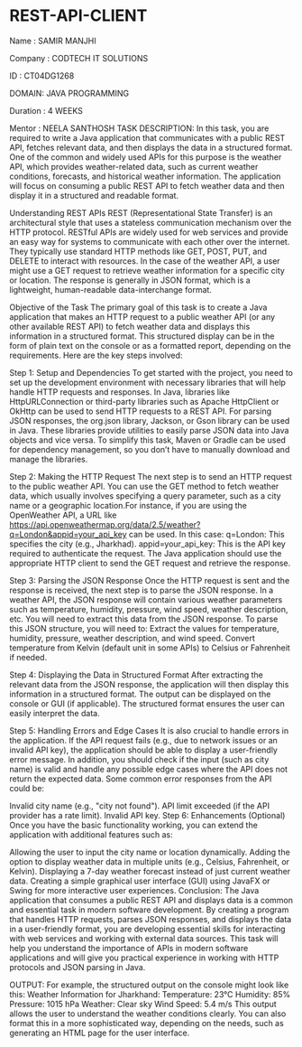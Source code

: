 # REST-API-CLIENT
Name : SAMIR MANJHI

Company : CODTECH IT SOLUTIONS

ID : CT04DG1268

DOMAIN: JAVA PROGRAMMING

Duration : 4 WEEKS

Mentor : NEELA SANTHOSH
TASK DESCRIPTION: In this task, you are required to write a Java application that communicates with a public REST API, fetches relevant data, and then displays the data in a structured format. One of the common and widely used APIs for this purpose is the weather API, which provides weather-related data, such as current weather conditions, forecasts, and historical weather information. The application will focus on consuming a public REST API to fetch weather data and then display it in a structured and readable format.

Understanding REST APIs REST (Representational State Transfer) is an architectural style that uses a stateless communication mechanism over the HTTP protocol. RESTful APIs are widely used for web services and provide an easy way for systems to communicate with each other over the internet. They typically use standard HTTP methods like GET, POST, PUT, and DELETE to interact with resources.
In the case of the weather API, a user might use a GET request to retrieve weather information for a specific city or location. The response is generally in JSON format, which is a lightweight, human-readable data-interchange format.

Objective of the Task The primary goal of this task is to create a Java application that makes an HTTP request to a public weather API (or any other available REST API) to fetch weather data and displays this information in a structured format. This structured display can be in the form of plain text on the console or as a formatted report, depending on the requirements.
Here are the key steps involved:

Step 1: Setup and Dependencies To get started with the project, you need to set up the development environment with necessary libraries that will help handle HTTP requests and responses. In Java, libraries like HttpURLConnection or third-party libraries such as Apache HttpClient or OkHttp can be used to send HTTP requests to a REST API. For parsing JSON responses, the org.json library, Jackson, or Gson library can be used in Java. These libraries provide utilities to easily parse JSON data into Java objects and vice versa. To simplify this task, Maven or Gradle can be used for dependency management, so you don’t have to manually download and manage the libraries.

Step 2: Making the HTTP Request The next step is to send an HTTP request to the public weather API. You can use the GET method to fetch weather data, which usually involves specifying a query parameter, such as a city name or a geographic location.For instance, if you are using the OpenWeather API, a URL like https://api.openweathermap.org/data/2.5/weather?q=London&appid=your_api_key can be used. In this case: q=London: This specifies the city (e.g., Jharkhad). appid=your_api_key: This is the API key required to authenticate the request. The Java application should use the appropriate HTTP client to send the GET request and retrieve the response.

Step 3: Parsing the JSON Response Once the HTTP request is sent and the response is received, the next step is to parse the JSON response. In a weather API, the JSON response will contain various weather parameters such as temperature, humidity, pressure, wind speed, weather description, etc. You will need to extract this data from the JSON response. To parse this JSON structure, you will need to: Extract the values for temperature, humidity, pressure, weather description, and wind speed. Convert temperature from Kelvin (default unit in some APIs) to Celsius or Fahrenheit if needed.

Step 4: Displaying the Data in Structured Format After extracting the relevant data from the JSON response, the application will then display this information in a structured format. The output can be displayed on the console or GUI (if applicable). The structured format ensures the user can easily interpret the data.

Step 5: Handling Errors and Edge Cases It is also crucial to handle errors in the application. If the API request fails (e.g., due to network issues or an invalid API key), the application should be able to display a user-friendly error message. In addition, you should check if the input (such as city name) is valid and handle any possible edge cases where the API does not return the expected data. Some common error responses from the API could be:

Invalid city name (e.g., "city not found"). API limit exceeded (if the API provider has a rate limit). Invalid API key. Step 6: Enhancements (Optional) Once you have the basic functionality working, you can extend the application with additional features such as:

Allowing the user to input the city name or location dynamically. Adding the option to display weather data in multiple units (e.g., Celsius, Fahrenheit, or Kelvin). Displaying a 7-day weather forecast instead of just current weather data. Creating a simple graphical user interface (GUI) using JavaFX or Swing for more interactive user experiences. Conclusion: The Java application that consumes a public REST API and displays data is a common and essential task in modern software development. By creating a program that handles HTTP requests, parses JSON responses, and displays the data in a user-friendly format, you are developing essential skills for interacting with web services and working with external data sources. This task will help you understand the importance of APIs in modern software applications and will give you practical experience in working with HTTP protocols and JSON parsing in Java.

OUTPUT: For example, the structured output on the console might look like this: Weather Information for Jharkhand:
Temperature: 23°C Humidity: 85% Pressure: 1015 hPa Weather: Clear sky Wind Speed: 5.4 m/s This output allows the user to understand the weather conditions clearly. You can also format this in a more sophisticated way, depending on the needs, such as generating an HTML page for the user interface.
